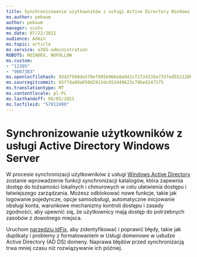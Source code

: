 ```yaml
---
title: Synchronizowanie użytkowników z usługi Active Directory Windows Server
ms.author: pebaum
author: pebaum
manager: scotv
ms.date: 07/22/2021
audience: Admin
ms.topic: article
ms.service: o365-administration
ROBOTS: NOINDEX, NOFOLLOW
ms.custom:
- "12305"
- "9007383"
ms.openlocfilehash: 93d2f568de570ef995b966e8a941cf1724335e733fed5521280396516437d698
ms.sourcegitcommit: b5f7da89a650d2915dc652449623c78be6247175
ms.translationtype: MT
ms.contentlocale: pl-PL
ms.lasthandoff: 08/05/2021
ms.locfileid: "57812490"
---
```

# <a name="sync-users-from-your-windows-server-active-directory"></a>Synchronizowanie użytkowników z usługi Active Directory Windows Server

W procesie synchronizacji użytkowników z usługi [Windows Active Directory](https://admin.microsoft.com/AdminPortal/Home#/featureexplorer/security/Identity) zostanie wprowadzenie funkcji synchronizacji katalogów, która zapewnia dostęp do tożsamości lokalnych i chmurowych w celu ułatwienia dostępu i łatwiejszego zarządzania. Możesz odblokować nowe funkcje, takie jak logowanie pojedyncze, opcje samoobsługi, automatyczne inicjowanie obsługi konta, warunkowe mechanizmy kontroli dostępu i zasady zgodności, aby upewnić się, że użytkownicy mają dostęp do potrzebnych zasobów z dowolnego miejsca. 

Uruchom [narzędziu IdFix,](https://admin.microsoft.com/Adminportal/Home?source=applauncher#/modernonboarding/IdentityWizard) aby zidentyfikować i poprawić błędy, takie jak duplikaty i problemy z formatowaniem w Usługi domenowe w usłudze Active Directory (AD DS) domeny. Naprawa błędów przed synchronizacją trwa mniej czasu niż rozwiązywanie ich później.


